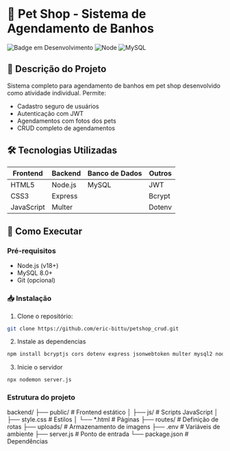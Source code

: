 # 🐾 Pet Shop - Sistema de Agendamento de Banhos

![Badge em Desenvolvimento](https://img.shields.io/badge/Status-Completo-green)
![Node](https://img.shields.io/badge/Node.js-v18+-success)
![MySQL](https://img.shields.io/badge/MySQL-8.0-blue)

## 📝 Descrição do Projeto
Sistema completo para agendamento de banhos em pet shop desenvolvido como atividade individual. Permite:
- Cadastro seguro de usuários
- Autenticação com JWT
- Agendamentos com fotos dos pets
- CRUD completo de agendamentos

## 🛠 Tecnologias Utilizadas
| Frontend          | Backend           | Banco de Dados  | Outros           |
|-------------------|-------------------|-----------------|------------------|
| HTML5            | Node.js          | MySQL          | JWT             |
| CSS3             | Express          |                | Bcrypt          |
| JavaScript       | Multer           |                | Dotenv          |

## 🚀 Como Executar

### Pré-requisitos
- Node.js (v18+)
- MySQL 8.0+
- Git (opcional)

### 📥 Instalação
1. Clone o repositório:
```bash
git clone https://github.com/eric-bittu/petshop_crud.git
```
2. Instale as dependencias
``` bash
npm install bcryptjs cors dotenv express jsonwebtoken multer mysql2 nodemon
```
3. Inicie o servidor
```bash
npx nodemon server.js
```

### Estrutura do projeto
backend/
├── public/           # Frontend estático
│   ├── js/           # Scripts JavaScript
│   ├── style.css          # Estilos
│   └── *.html        # Páginas
├── routes/           # Definição de rotas
├── uploads/          # Armazenamento de imagens
├── .env              # Variáveis de ambiente
├── server.js         # Ponto de entrada
└── package.json      # Dependências
